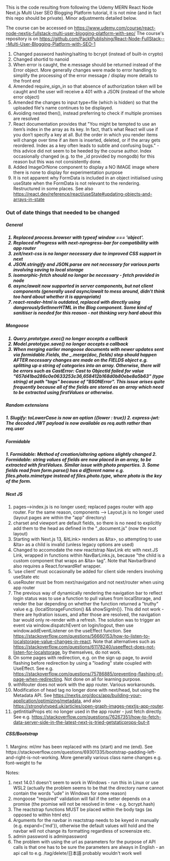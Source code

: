 This is the code resulting from following the Udemy MERN React Node Next.js Multi User SEO Blogging Platform tutorial, it is not mine (and in fact this repo should be private). Minor adjustments detailed below.

The course can be accessed on https://www.udemy.com/course/react-node-nextjs-fullstack-multi-user-blogging-platform-with-seo/
The course's repository is on https://github.com/PacktPublishing/React-Node-FullStack---Multi-User-Blogging-Platform-with-SEO-1

1. Changed password hashing/salting to bcrypt (instead of built-in crypto)
4. Changed shortid to nanoid
5. When error is caught, the e.message should be returned instead of the Error object. More generally changes were made to error handling to simplify the processing of the error message / display more details to the front end
6. Amended require_sign_in so that absence of authorization token will be caught and the user will receive a 401 with a JSON (instead of the whole error object)
7. Amended the changes to input type=file (which is hidden) so that the uploaded file's name continues to be displayed.
8. Avoiding nested then(), instead preferring to check if multiple promises are resolved
9. React documentation provides that "You might be tempted to use an item’s index in the array as its key. In fact, that’s what React will use if you don’t specify a key at all. But the order in which you render items will change over time if an item is inserted, deleted, or if the array gets reordered. Index as a key often leads to subtle and confusing bugs." - this advice did not seem to be heeded by the course author. Index occasionally changed (e.g. to the _id provided by mongodb) for this reason but this was not consistently done. 
10. Added ImageOrNone component to display a NO IMAGE image where there is none to display for experimentation purpose
12. It is not apparent why FormData is included in an object initialised using useState when the FormData is not relevant to the rendering. Restructured in some places. See also https://react.dev/reference/react/useState#updating-objects-and-arrays-in-state  

<h3>Out of date things that needed to be changed</h3>

<h5>General<h5>

1. Replaced process.browser with typeof window === 'object'.
3. Replaced nProgress with next-nprogress-bar for compatibility with app router
4. zeit/next-css is no longer necessary due to improved CSS support in next
5. JSON.stringify and JSON.parse are not necessary for various parts involving saving to local storage
6. isomorphic-fetch should no longer be necessary - fetch provided in node
7. async/await now supported in server components, but not client components (generally used async/await to mess around, didn't think too hard about whether it is appropriate)
8. react-render-html is outdated, replaced with directly using dangerouslySetInnerHTML in the Blog component. Some kind of sanitiser is needed for this reason - not thinking very hard about this


<h5>Mongoose<h5>

1. Query.prototype.exec() no longer accepts a callback
2. Model.prototype.save() no longer accepts a callback
3. When merging earlier mongoose documents with newer updates sent via formidable.Fields, the _.merge(doc, fields) step should happen AFTER necessary changes are made on the FIELDS object e.g. splitting up a string of categories into an array. Otherwise, there will be errors such as CastError: Cast to ObjectId failed for value "657d41ba286c0e0633253c36,658412b168d0b80ebe8a5b63" (type string) at path "tags" because of "BSONError". This issue arises quite frequently because all of the fields are stored as an array which need to be extracted using firstValues or otherwise. 

<h5>Random extensions<h5>
1. Slugify: toLowerCase is now an option ({lower : true})
2. express-jwt: The decoded JWT payload is now available as req.auth rather than req.user

<h5>Formidable<h5>
1. Formidable: Method of creation/altering options slightly changed
2. Formidable: string values of fields are now placed in an array, to be extracted with firstValues. Similar issue with photo properties. 
3. Some fields read from form.parse() has a different name e.g. files.photo.mimetype instead of files.photo.type, where photo is the key of the form.

<h5>Next JS</h5>

1. pages-->index.js is no longer used; replaced pages router with app router. For the same reason, components --> Layout.js is no longer used (layout pages are within the "app" directory)
2. charset and viewport are default fields, so there is no need to explicitly add them to the head as defined in the "_document.js" (now the root layout)
3. Starting with Next.js 13, &ltLink> renders as &lta>, so attempting to use &lta> as a child is invalid (unless legacy options are used)
4. Changed to accomodate the new reactstrap NavLink etc with next.JS Link, wrapped in functions within NavBarLinks.js, because "the child is a custom component that wraps an &lta> tag". Note that NavbarBrand also requires a React.forwardRef wrapper. 
5. 'use client' must occasionally be added for client side renders involving useState etc
6. useRouter must be from next/navigation and not next/router when using app router
7. The previous way of dynamically rendering the navigation bar to reflect login status was to use a function to pull values from localStorage, and render the bar depending on whether the function returned a "truthy" value e.g. {localStorageFunction() && showSignIn()}. This did not work - there are hydration issues, and after those are resolved, the navigation bar would only re-render with a refresh. The solution was to trigger an event via window.dispatchEvent on login/logout, then use window.addEventListener on the useEffect function. See https://stackoverflow.com/questions/56660153/how-to-listen-to-localstorage-value-changes-in-react. Note that alternatives such as https://stackoverflow.com/questions/61178240/useeffect-does-not-listen-for-localstorage, by themselves, do not work. 
8. On some pages with redirection, e.g. on the sign up page, to avoid flashing before redirection by using a "loading" state coupled with UseEffect. See e.g. https://stackoverflow.com/questions/75786885/preventing-flashing-of-page-when-redirecting. Not done on all for learning purpose.
9. withRouter does not work with the app router. Various workarounds. 
10. Modification of head tag no longer done with next/head, but using the Metadata API. See https://nextjs.org/docs/app/building-your-application/optimizing/metadata, and also https://stronglytyped.uk/articles/open-graph-images-nextjs-app-router.
11. getIntitialProps etc no longer used in the app router - just fetch directly. See e.g. https://stackoverflow.com/questions/76267351/how-to-fetch-data-server-side-in-the-latest-next-js-tried-getstaticprops-but-it


<h5>CSS/Bootstrap</h5>
1. Margins: ml/mr has been replaced with ms (start) and me (end). See https://stackoverflow.com/questions/69301335/bootstrap-padding-left-and-right-is-not-working. More generally various class name changes e.g. font-weight to fw

Notes:
1. next 14.0.1 doesn't seem to work in Windows - run this in Linux or use WSL2 (actually the problem seems to be that the directory name cannot contain the words "ude" in Windows for some reason) 
2. mongoose "required" validation will fail if the setter depends on a promise (the promise will not be resolved in time - e.g. bcrypt.hash)
3. The reactstrap functions MUST be placed within the body tags (as opposed to within html etc)
4. Arguments for the navbar in reactstrap needs to be keyed in manually (e.g. expand={'md'}), otherwise the default values will hold and the navbar will not change its formatting regardless of screensize etc.
5. admin password is adminpassword
6. The problem with using the url as parameters for the purpose of API calls is that one has to be sure the parameters are always in English - an api call to e.g. /tag/delete/日本語 probably wouldn't work well

